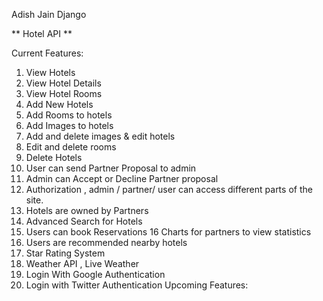 Adish Jain
Django

** Hotel API **

Current Features:

1. View Hotels
2. View Hotel Details
3. View Hotel Rooms
4. Add New Hotels
5. Add Rooms to hotels
6. Add Images to hotels
7. Add and delete images & edit hotels
8. Edit and delete rooms
9. Delete Hotels
10. User can send Partner Proposal to admin
11. Admin can Accept or Decline Partner proposal
12. Authorization , admin / partner/ user can access different parts of the site.
13. Hotels are owned by Partners
14. Advanced Search for Hotels
15. Users can book Reservations
16 Charts for partners to view statistics
17. Users are recommended nearby hotels
18. Star Rating System
19. Weather API , Live Weather
20. Login With Google Authentication
21. Login with Twitter Authentication
Upcoming Features:
